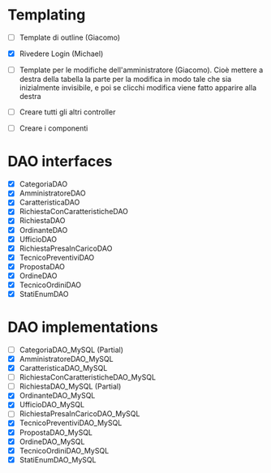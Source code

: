 <h1>Templating</h1>

- [ ] Template di outline (Giacomo)
- [x] Rivedere Login (Michael)
- [ ] Template per le modifiche dell'amministratore (Giacomo). Cioè mettere a destra della tabella la parte per la modifica 
in modo tale che sia inizialmente invisibile, e poi se clicchi modifica viene fatto apparire
alla destra
- [ ] Creare tutti gli altri controller
- [ ] Creare i componenti


<h1>DAO interfaces</h1>

- [x] CategoriaDAO
- [x] AmministratoreDAO
- [x] CaratteristicaDAO
- [x] RichiestaConCaratteristicheDAO
- [x] RichiestaDAO
- [x] OrdinanteDAO
- [x] UfficioDAO
- [x] RichiestaPresaInCaricoDAO
- [x] TecnicoPreventiviDAO
- [x] PropostaDAO
- [x] OrdineDAO
- [x] TecnicoOrdiniDAO
- [x] StatiEnumDAO

<h1>DAO implementations</h1>

- [ ] CategoriaDAO_MySQL (Partial)
- [x] AmministratoreDAO_MySQL
- [x] CaratteristicaDAO_MySQL
- [ ] RichiestaConCaratteristicheDAO_MySQL
- [ ] RichiestaDAO_MySQL (Partial)
- [x] OrdinanteDAO_MySQL
- [x] UfficioDAO_MySQL
- [ ] RichiestaPresaInCaricoDAO_MySQL
- [x] TecnicoPreventiviDAO_MySQL
- [x] PropostaDAO_MySQL
- [x] OrdineDAO_MySQL
- [x] TecnicoOrdiniDAO_MySQL
- [x] StatiEnumDAO_MySQL